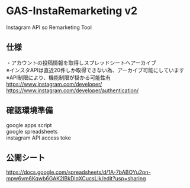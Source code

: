 # GAS-InstaRemarketing v2
Instagram API so Remarketing Tool

## 仕様
・アカウントの投稿情報を取得しスプレッドシートへアーカイブ<br>
※インスタAPIは直近20件しか取得できない為、アーカイブ可能にしています<br>
※API制限により、機能制限が掛かる可能性有<br>
https://www.instagram.com/developer/
https://www.instagram.com/developer/authentication/

## 確認環境準備
google apps script<br>
google spreadsheets<br>
instagram API access toke

## 公開シート
https://docs.google.com/spreadsheets/d/1A-7bABOYu2pn-mpw6vm6Kqwb6GAK2lBkDlqXCucsLik/edit?usp=sharing
